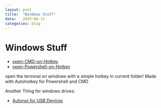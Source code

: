 ```yaml
---
layout: post
title:  "Windows Stuff"
date:   2025-08-13
categories: blog
---
```

# Windows Stuff

- [open-CMD-on-Hotkey](https://github.com/ShadowDara/open-cmd-on-Hotkey)
- [open-Powershell-on-Hotkey](https://github.com/ShadowDara/open-powershell-on-Hotkey)

open the terminal on windows with a simple hotkey in current folder! Made with Autohotkey for Powershell and CMD

Another Thing for windows drives:
- [Autorun for USB Devices](/blog/2025/07/15/autorun_for_usb.html)
